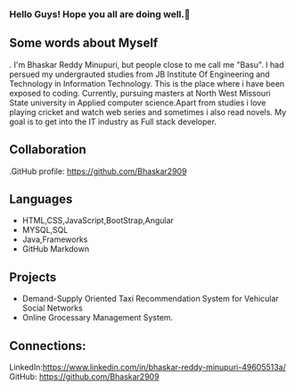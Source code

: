### Hello Guys! Hope you all are doing well.👋

## Some words about Myself
. I'm Bhaskar Reddy Minupuri, but people close to me call me "Basu". I had persued my undergrauted studies from JB Institute Of Engineering and Technology in Information Technology. This is the place where i have been exposed to coding. Currently, pursuing masters at North West Missouri State university in Applied computer science.Apart from studies i love playing cricket and watch web series and sometimes i also read novels. My goal is to get into the IT industry as Full stack developer.

## Collaboration
.GitHub profile: https://github.com/Bhaskar2909

## Languages
* HTML,CSS,JavaScript,BootStrap,Angular
* MYSQL,SQL
* Java,Frameworks
* GitHub Markdown

## Projects 
* Demand-Supply Oriented Taxi Recommendation System for Vehicular Social Networks 
* Online Grocessary Management System.
## Connections:
LinkedIn:https://www.linkedin.com/in/bhaskar-reddy-minupuri-49605513a/
GitHub: https://github.com/Bhaskar2909








